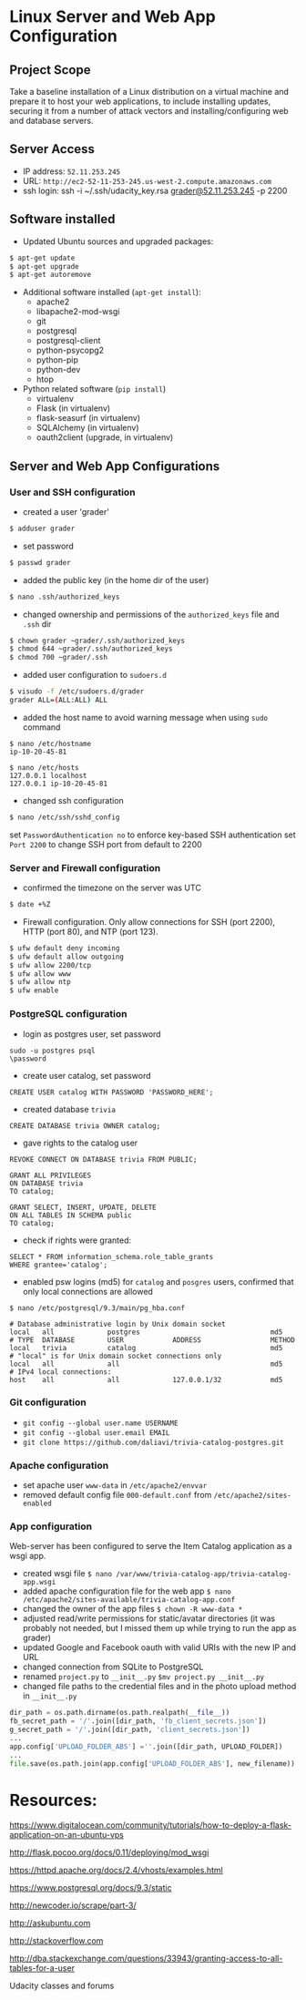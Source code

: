 # Linux Server and Web App Configuration
## Project Scope
Take a baseline installation of a Linux distribution on a virtual 
machine and prepare it to host your web applications, to include installing updates, 
securing it from a number of attack vectors and installing/configuring web and database servers.

## Server Access
- IP address: `52.11.253.245`
- URL: `http://ec2-52-11-253-245.us-west-2.compute.amazonaws.com`
- ssh login: ssh -i ~/.ssh/udacity_key.rsa grader@52.11.253.245 -p 2200

## Software installed
- Updated Ubuntu sources and upgraded packages:
```sh
$ apt-get update
$ apt-get upgrade
$ apt-get autoremove
```

- Additional software installed (`apt-get install`):
    - apache2
    - libapache2-mod-wsgi
    - git
    - postgresql
    - postgresql-client
    - python-psycopg2
    - python-pip 
    - python-dev
    - htop
- Python related software (`pip install`)
    - virtualenv 
    - Flask (in virtualenv)
    - flask-seasurf (in virtualenv)
    - SQLAlchemy (in virtualenv)
    - oauth2client (upgrade, in virtualenv)


## Server and Web App Configurations 


### User and SSH configuration
- created a user 'grader'
```sh
$ adduser grader
```
- set password
```sh
$ passwd grader
```
- added the public key (in the home dir of the user)
```sh
$ nano .ssh/authorized_keys
```
- changed ownership and permissions of the `authorized_keys` file and `.ssh` dir
```sh
$ chown grader ~grader/.ssh/authorized_keys 
$ chmod 644 ~grader/.ssh/authorized_keys 
$ chmod 700 ~grader/.ssh
```
- added user configuration to `sudoers.d`
```sh
$ visudo -f /etc/sudoers.d/grader 
grader ALL=(ALL:ALL) ALL
```
- added the host name to avoid warning message when using `sudo` command
```
$ nano /etc/hostname
ip-10-20-45-81
```

```
$ nano /etc/hosts
127.0.0.1 localhost
127.0.0.1 ip-10-20-45-81
```

- changed ssh configuration
```sh
$ nano /etc/ssh/sshd_config
```
   set `PasswordAuthentication no` to enforce key-based SSH authentication
   set `Port 2200` to change SSH port from default to 2200


### Server and Firewall configuration
- confirmed the timezone on the server was UTC
```sh
$ date +%Z
```
- Firewall configuration. Only allow connections for SSH (port 2200), HTTP (port 80), and NTP (port 123).
```sh
$ ufw default deny incoming
$ ufw default allow outgoing
$ ufw allow 2200/tcp
$ ufw allow www
$ ufw allow ntp
$ ufw enable
```

### PostgreSQL configuration
- login as postgres user, set password
```
sudo -u postgres psql
\password
```
- create user catalog, set password
``` 
CREATE USER catalog WITH PASSWORD 'PASSWORD_HERE';
```

- created database `trivia`
```
CREATE DATABASE trivia OWNER catalog;
```

- gave rights to the catalog user
```
REVOKE CONNECT ON DATABASE trivia FROM PUBLIC;
```
```
GRANT ALL PRIVILEGES
ON DATABASE trivia
TO catalog;
```
```
GRANT SELECT, INSERT, UPDATE, DELETE
ON ALL TABLES IN SCHEMA public
TO catalog;
```

- check if rights were granted:
```
SELECT * FROM information_schema.role_table_grants
WHERE grantee='catalog';
```

- enabled psw logins (md5) for `catalog` and `posgres` users, confirmed that only local connections are allowed
```
$ nano /etc/postgresql/9.3/main/pg_hba.conf
```

```
# Database administrative login by Unix domain socket
local   all             postgres                                md5
# TYPE  DATABASE        USER            ADDRESS                 METHOD
local   trivia          catalog                                 md5
# "local" is for Unix domain socket connections only
local   all             all                                     md5
# IPv4 local connections:
host    all             all             127.0.0.1/32            md5

```


### Git configuration
- ```git config --global user.name USERNAME```
- ```git config --global user.email EMAIL```
- ```git clone https://github.com/daliavi/trivia-catalog-postgres.git```

### Apache configuration
- set apache user `www-data` in `/etc/apache2/envvar`
- removed default config file `000-default.conf` from `/etc/apache2/sites-enabled`

### App configuration 
Web-server has been configured to serve the Item Catalog application as a wsgi app.
- created wsgi file 
```$ nano /var/www/trivia-catalog-app/trivia-catalog-app.wsgi```
- added apache configuration file for the web app 
```$ nano /etc/apache2/sites-available/trivia-catalog-app.conf```
- changed the owner of the app files
```$ chown -R www-data *```
- adjusted read/write permissions for static/avatar directories
(it was probably not needed, but I missed them up while trying to run the app as grader)
- updated Google and Facebook oauth with valid URIs with the new IP and URL
- changed connection from SQLite to PostgreSQL
- renamed `project.py` to `__init__.py`
```$mv project.py __init__.py ```
- changed file paths to the credential files and in the photo upload method in `__init__.py`

```python
dir_path = os.path.dirname(os.path.realpath(__file__))
fb_secret_path = '/'.join([dir_path, 'fb_client_secrets.json'])
g_secret_path = '/'.join([dir_path, 'client_secrets.json'])
... 
app.config['UPLOAD_FOLDER_ABS'] =''.join([dir_path, UPLOAD_FOLDER])
...
file.save(os.path.join(app.config['UPLOAD_FOLDER_ABS'], new_filename))

```




# Resources:
https://www.digitalocean.com/community/tutorials/how-to-deploy-a-flask-application-on-an-ubuntu-vps

http://flask.pocoo.org/docs/0.11/deploying/mod_wsgi

https://httpd.apache.org/docs/2.4/vhosts/examples.html

https://www.postgresql.org/docs/9.3/static

http://newcoder.io/scrape/part-3/

http://askubuntu.com

http://stackoverflow.com

http://dba.stackexchange.com/questions/33943/granting-access-to-all-tables-for-a-user

Udacity classes and forums

